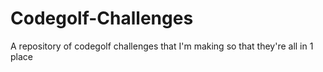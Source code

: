 # Codegolf-Challenges

A repository of codegolf challenges that I'm making so that they're all in 1 place
